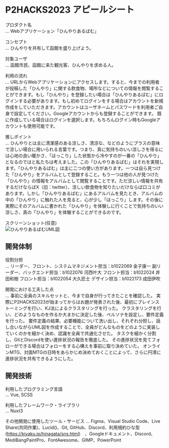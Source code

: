 # P2HACKS2023 アピールシート 

プロダクト名  
... Webアプリケーション「ひんやりあるばむ」

コンセプト  
... ひんやりを共有して函館を盛り上げよう。

対象ユーザ  
... 函館市民、函館に来た観光客、ひんやりを求める人。

利用の流れ  
... URLからWebアプリケーションにアクセスします。すると、今までの利用者が投稿した「ひんやり」に関する飲食物、場所などについての情報を閲覧することができます。もし「ひんやり」を登録したい場合は「ひんやりあるばむ」にログインする必要があります。もし初めてログインをする場合はアカウントを新規作成をしていただきます。アカウントはユーザネームとパスワードを利用者ご自身で設定してください。Googleアカウントからも登録することができます。 既に作成している場合はログインを選択します。もちろんログイン時もGoogleアカウントも使用可能です。

推しポイント  
... ひんやりとは主に清潔感のある涼しさ、清涼な、などのようにプラスの意味で涼しい場合に用いられる言葉です。つまり、真に気持ちのいい涼しさを得るには心地の良い暖かさ、「ほっこり」した状態から冷やすのが一番の「ひんやり」となるのではと私たちは考えました。この「ひんやりあるばむ」はそれを実現します。「ひんやりあるばむ」は主に二つの使い方があります。一つは自ら見つけた「ひんやり」をアルバムとして登録すること。もう一つは他の人が見つけた「ひんやり」の情報をアルバムとして閲覧することです。ただ涼しい情報を共有するだけならばX（旧：twitter）、涼しい飲食物を知りたいだけならば口コミがあります。しかし「ひんやりあるばむ」にあるアルバムを見たとき、アルバムの中の「ひんやり」に触れた人を見ると、心が少し「ほっこり」します。その後に実際にそのアルバムに書かれた「ひんやり」を体験しに行くことで気持ちのいい涼しさ、真の「ひんやり」を体験することができるのです。

スクリーンショット(任意)  
![ひんやりあるばむUML図](https://github.com/p2hacks2023/post-03/assets/120097886/495d32fa-cc46-46d2-8155-2ab1f5594688)




## 開発体制  

役割分担  
... リーダー、フロント、システムマネジメント担当：b1022069 金子康一
    副リーダー、バックエンド担当：b1022076 河西叶大
    フロント担当：b1022024 井田和樹
    フロント担当：b1022054 大久匠士
    デザイン担当：b1022173 成田伊吹　

開発における工夫した点  
... 事前に全員のスキルセットと、今まで自身が行ってきたことを確認した。
    実際にP2HACKS2023が始まってからはお題が発表された後、最初にブレインストーミングを行い、KJ法によるクラスタリングを行った。
    クラスタリングを行い、どのようなものを作るか大まかに決定した後、ペルソナを設定し、要件定義を行った。
    要件定義の結果、必要機能について洗い出し、それぞれ分担し、話し合いながらUML図を作成することで、全員がどんなものをどのように実装していくのかを細かく決め、認識を全員で共通化させた。
    タスクを細かく分割し、GitとDiscordを使い進捗状況の報告を徹底した。
    その進捗状況を見てフォローができる場合はフォローをする心構えを事前に取り決めていた。
    オンラインMTG、対面MTGの日時をあらかじめ決めておくことによって、さらに円滑に進捗状況を共有できるようにした。

## 開発技術 

利用したプログラミング言語  
... Vue, SCSS

利用したフレームワーク・ライブラリ  
... Nuxt3

その他開発に使用したツール・サービス
... Figma、Visual Studio Code、Live Share(共同作業)、Lucid()、Git, GitHub、Discord、利用規約ひな型(https://kiyaku.jp/hinagata/sns.html)　、Googleドキュメント、Discord、MediBangPaintPro、FontAwesome、GIMP、PowerPoint
